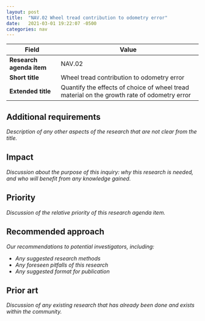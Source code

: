 ```yaml
---
layout: post
title:  "NAV.02 Wheel tread contribution to odometry error"
date:   2021-03-01 19:22:07 -0500
categories: nav
---
```


| Field  | Value |
| ------------- | ------------- |
| **Research agenda item**  | NAV.02  |
| **Short title**  | Wheel tread contribution to odometry error  |
| **Extended title**  | Quantify the effects of choice of wheel tread material on the growth rate of odometry error  |

## Additional requirements
_Description of any other aspects of the research that are not clear from the title._

## Impact
_Discussion about the purpose of this inquiry: why this research is needed, and who will benefit from any knowledge gained._

## Priority
_Discussion of the relative priority of this research agenda item._

## Recommended approach
_Our recommendations to potential investigators, including:_
- _Any suggested research methods_
- _Any foreseen pitfalls of this research_
- _Any suggested format for publication_

## Prior art
_Discussion of any existing research that has already been done and exists within the community._
